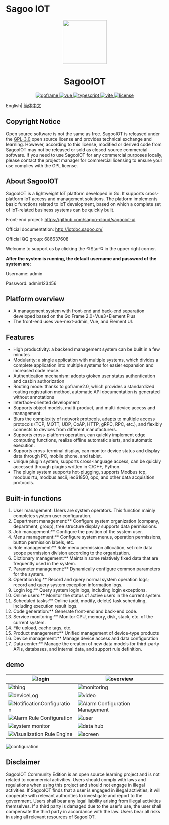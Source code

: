 Sagoo IOT
========

<div align="center">
	<img width="140px" src="https://foruda.gitee.com/avatar/1692323731930718042/10619366_sagoo-cloud_1692323731.png!avatar100">
    <p>
        <h1>SagooIOT </h1>
    </p>
    <p align="center">
        <a href="https://goframe.org/pages/viewpage.action?pageId=1114119" target="_blank">
	        <img src="https://img.shields.io/badge/goframe-2.2-green" alt="goframe">
	    </a>
	    <a href="https://v3.vuejs.org/" target="_blank">
	        <img src="https://img.shields.io/badge/vue.js-vue3.x-green" alt="vue">
	    </a>
		<a href="https://www.tslang.cn/" target="_blank">
	        <img src="https://img.shields.io/badge/typescript-%3E4.0.0-blue" alt="typescript">
	    </a>
		<a href="https://vitejs.dev/" target="_blank">
		    <img src="https://img.shields.io/badge/vite-%3E2.0.0-yellow" alt="vite">
		</a>
		<a href="https://github.com/sagoo-cloud/sagooiot/blob/main/LICENSE" target="_blank">
		    <img src="https://img.shields.io/badge/license-GPL3.0-success" alt="license">
		</a>
	</p>
</div>

English| [简体中文](README.zh-cn.md)

## Copyright Notice

Open source software is not the same as free. SagooIOT is released under the [GPL-3.0](LICENSE) open source license and provides technical exchange and learning. However, according to this license, modified or derived code from SagooIOT may not be released or sold as closed-source commercial software. If you need to use SagooIOT for any commercial purposes locally, please contact the project manager for commercial licensing to ensure your use complies with the GPL license.

## About SagooIOT

SagooIOT is a lightweight IoT platform developed in Go. It supports cross-platform IoT access and management solutions. The platform implements basic functions related to IoT development, based on which a complete set of IoT-related business systems can be quickly built.

Front-end project: https://github.com/sagoo-cloud/sagooiot-ui

Official documentation: http://iotdoc.sagoo.cn/

Official QQ group: 686637608

Welcome to support us by clicking the 💘Star💘 in the upper right corner.

**After the system is running, the default username and password of the system are:**

Username: admin

Password: admin123456

## Platform overview

* A management system with front-end and back-end separation developed based on the Go Frame 2.0+Vue3+Element Plus
* The front-end uses vue-next-admin, Vue, and Element UI.

## Features

* High productivity: a backend management system can be built in a few minutes
* Modularity: a single application with multiple systems, which divides a complete application into multiple systems for easier expansion and increased code reuse.
* Authentication mechanism: adopts gtoken user status authentication and casbin authorization
* Routing mode: thanks to goframe2.0, which provides a standardized routing registration method, automatic API documentation is generated without annotations
* Interface-oriented development
* Supports object models, multi-product, and multi-device access and management.
* Blurs the complexity of network protocols, adapts to multiple access protocols (TCP, MQTT, UDP, CoAP, HTTP, gRPC, RPC, etc.), and flexibly connects to devices from different manufacturers.
* Supports cross-platform operation, can quickly implement edge computing functions, realize offline automatic alerts, and automatic execution.
* Supports cross-terminal display, can monitor device status and display data through PC, mobile phone, and tablet.
* Unique plugin system, supports cross-language access, can be quickly accessed through plugins written in C/C++, Python.
* The plugin system supports hot-plugging, supports Modbus tcp, modbus rtu, modbus ascii, iec61850, opc, and other data acquisition protocols.

## Built-in functions

1. User management: Users are system operators. This function mainly completes system user configuration.
2. Department management:** Configure system organization (company, department, group), tree structure display supports data permissions.
3. Job management:** Configure the position of the system user.
4. Menu management:** Configure system menus, operation permissions, button permission labels, etc.
5. Role management:** Role menu permission allocation, set role data scope permission division according to the organization.
6. Dictionary management:** Maintain some relatively fixed data that are frequently used in the system.
7. Parameter management:** Dynamically configure common parameters for the system.
8. Operation log:** Record and query normal system operation logs; record and query system exception information logs.
9. Login log:** Query system login logs, including login exceptions.
10. Online users:** Monitor the status of active users in the current system.
11. Scheduled tasks:** Online (add, modify, delete) task scheduling, including execution result logs.
12. Code generation:** Generate front-end and back-end code.
13. Service monitoring:** Monitor CPU, memory, disk, stack, etc. of the current system.
14. File upload, cache tags, etc.
15. Product management:** Unified management of device-type products
16. Device management:** Manage device access and data configuration
17. Data center:** Manage the creation of new data models for third-party APIs, databases, and internal data, and support rule definition.


## demo

| ![login](https://iotdoc.sagoo.cn/imgs/demo/01.png)     | ![overview](https://iotdoc.sagoo.cn/imgs/demo/02.png)                       |
|--------------------------------------------------------|-----------------------------------------------------------------------------|
| ![thing](https://iotdoc.sagoo.cn/imgs/demo/03.png)     | ![monitoring](https://iotdoc.sagoo.cn/imgs/demo/04.png)                     |
| ![deviceLog](https://iotdoc.sagoo.cn/imgs/demo/05.png) | ![video](https://iotdoc.sagoo.cn/imgs/demo/08.png)                          |
| ![NotificationConfiguration](https://iotdoc.sagoo.cn/imgs/demo/09.png)   | ![Alarm Configuration Management](https://iotdoc.sagoo.cn/imgs/demo/10.png) |
| ![Alarm Rule Configuration](https://iotdoc.sagoo.cn/imgs/demo/11.png)    | ![user](https://iotdoc.sagoo.cn/imgs/demo/12.png)                           |
| ![system monitor](https://iotdoc.sagoo.cn/imgs/demo/13.png)      | ![data hub](https://iotdoc.sagoo.cn/imgs/demo/14.png)                       |
| ![Visualization Rule Engine](https://iotdoc.sagoo.cn/imgs/demo/07.png)   | ![screen](https://iotdoc.sagoo.cn/imgs/demo/06.png)                          |

![configuration](https://iotdoc.sagoo.cn/imgs/configure.jpg)

## Disclaimer

SagooIOT Community Edition is an open source learning project and is not related to commercial activities. Users should comply with laws and regulations when using this project and should not engage in illegal activities. If SagooIOT finds that a user is engaged in illegal activities, it will cooperate with relevant authorities to investigate and report to the government. Users shall bear any legal liability arising from illegal activities themselves. If a third party is damaged due to the user's use, the user shall compensate the third party in accordance with the law. Users bear all risks in using all relevant resources of SagooIOT.